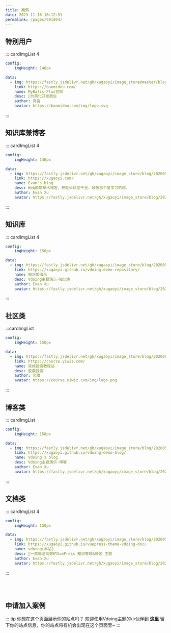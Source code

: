 ```yaml
---
title: 案例
date: 2023-11-16 16:12:51
permalink: /pages/691d64/
---
```



## 特别用户
::: cardImgList 4
```yaml
config:
    imgHeight: 140px

data:
  - img: https://fastly.jsdelivr.net/gh/xugaoyi/image_store@master/blog/QQ20211215-144040.hgt2875r2zc.webp
    link: https://baomidou.com/
    name: MyBatis-Plus官网
    desc: 🚀为简化开发而生
    author: 青苗
    avatar: https://baomidou.com/img/logo.svg
 ```
:::

## 知识库兼博客
::: cardImgList 4
```yaml
config:
    imgHeight: 140px

data:
  - img: https://fastly.jsdelivr.net/gh/xugaoyi/image_store/blog/20200530114033.png
    link: https://xugaoyi.com/
    name: Evan's blog
    desc: Web前端技术博客，积跬步以至千里，致敬每个爱学习的你。
    author: Evan Xu
    avatar: https://fastly.jsdelivr.net/gh/xugaoyi/image_store/blog/20200103123203.jpg
 ```
:::

## 知识库
::: cardImgList 4
```yaml
config:
    imgHeight: 150px

data:
  - img: https://fastly.jsdelivr.net/gh/xugaoyi/image_store/blog/20200530114035.png
    link: https://xugaoyi.github.io/vdoing-demo-repository/
    name: 知识库演示
    desc: Vdoing主题演示-知识库
    author: Evan Xu
    avatar: https://fastly.jsdelivr.net/gh/xugaoyi/image_store/blog/20200103123203.jpg
```
:::
## 社区类
:::cardImgList
```yaml
config:
    imgHeight: 150px

data:
  - img: https://fastly.jsdelivr.net/gh/xugaoyi/image_store/blog/20200921220111.png
    link: https://course.yiwiz.com/
    name: 奕维投资教程站
    desc: 股票投资
    author: 奕维
    avatar: https://course.yiwiz.com/img/logo.png
```
:::

## 博客类
::: cardImgList
```yaml
config:
    imgHeight: 150px

data:
  - img: https://fastly.jsdelivr.net/gh/xugaoyi/image_store/blog/20200530114034.png
    link: https://xugaoyi.github.io/vdoing-demo-blog/
    name: Vdoing's blog
    desc: Vdoing主题演示-博客
    author: Evan Xu
    avatar: https://fastly.jsdelivr.net/gh/xugaoyi/image_store/blog/20200103123203.jpg
```
:::

## 文档类
::: cardImgList 4
```yaml
config:
    imgHeight: 150px

data:
  - img: https://fastly.jsdelivr.net/gh/xugaoyi/image_store/blog/20200530114036.png
    link: https://xugaoyi.github.io/vuepress-theme-vdoing-doc/
    name: vdoing(本站)
    desc: 🚀一款简洁高效的VuePress 知识管理&博客 主题
    author: Evan Xu
    avatar: https://fastly.jsdelivr.net/gh/xugaoyi/image_store/blog/20200103123203.jpg
```
:::

</br></br>

## 申请加入案例

::: tip 你想在这个页面展示你的站点吗？
欢迎使用Vdoing主题的小伙伴到 [**这里**](https://github.com/xugaoyi/vuepress-theme-vdoing/issues/new?assignees=&labels=&template=+join_case.md) 留下你的站点信息，你的站点将有机会出现在这个页面里~
:::
